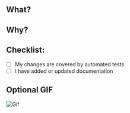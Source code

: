 ## What?
<!--- Describe the change(s) you are making -->

## Why?
<!--- Explain why the change(s) is/are necessary -->

## Checklist:
- [ ] My changes are covered by automated tests
- [ ] I have added or updated documentation

## Optional GIF
<!--- You can add a GIF to make your PR special! -->
![Gif](add_gif_url_here)
